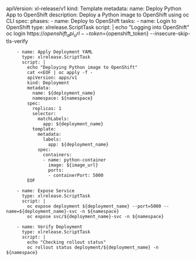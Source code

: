 apiVersion: xl-release/v1
kind: Template
metadata:
  name: Deploy Python App to OpenShift
  description: Deploy a Python image to OpenShift using oc CLI
spec:
  phases:
    - name: Deploy to OpenShift
      tasks:
        - name: Login to OpenShift
          type: xlrelease.ScriptTask
          script: |
            echo "Logging into OpenShift"
            oc login https://${openshift_api_url} --token=${openshift_token} --insecure-skip-tls-verify

        - name: Apply Deployment YAML
          type: xlrelease.ScriptTask
          script: |
            echo "Deploying Python image to OpenShift"
            cat <<EOF | oc apply -f -
            apiVersion: apps/v1
            kind: Deployment
            metadata:
              name: ${deployment_name}
              namespace: ${namespace}
            spec:
              replicas: 1
              selector:
                matchLabels:
                  app: ${deployment_name}
              template:
                metadata:
                  labels:
                    app: ${deployment_name}
                spec:
                  containers:
                  - name: python-container
                    image: ${image_url}
                    ports:
                    - containerPort: 5000
            EOF

        - name: Expose Service
          type: xlrelease.ScriptTask
          script: |
            oc expose deployment ${deployment_name} --port=5000 --name=${deployment_name}-svc -n ${namespace}
            oc expose svc/${deployment_name}-svc -n ${namespace}

        - name: Verify Deployment
          type: xlrelease.ScriptTask
          script: |
            echo "Checking rollout status"
            oc rollout status deployment/${deployment_name} -n ${namespace}